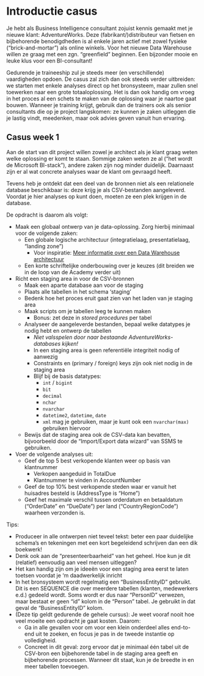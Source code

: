 # Introductie casus
Je hebt als Business Intelligence consultant zojuist kennis gemaakt met je nieuwe klant: AdventureWorks. Deze (fabrikant/)distributeur van fietsen en bijbehorende benodigdheden is al enkele jaren actief met zowel fysieke (“brick-and-mortar”) als online winkels. Voor het nieuwe Data Warehouse willen ze graag met een zgn. “greenfield” beginnen. Een bijzonder mooie en leuke klus voor een BI-consultant!

Gedurende je traineeship zul je steeds meer (en verschillende) vaardigheden opdoen. De casus zal zich dan ook steeds verder uitbreiden: we starten met enkele analyses direct op het bronsysteem, maar zullen snel toewerken naar een grote totaaloplossing. Het is dan ook handig om vroeg in het proces al een schets te maken van de oplossing waar je naartoe gaat bouwen. Wanneer je training krijgt, gebruik dan de trainers ook als senior consultants die op je project langskomen: ze kunnen je zaken uitleggen die je lastig vindt, meedenken, maar ook advies geven vanuit hun ervaring.

## Casus week 1

Aan de start van dit project willen zowel je architect als je klant graag weten welke oplossing er komt te staan. Sommige zaken weten ze al (“het wordt de Microsoft BI-stack”), andere zaken zijn nog minder duidelijk. Daarnaast zijn er al wat concrete analyses waar de klant om gevraagd heeft.

Tevens heb je ontdekt dat een deel van de bronnen niet als een relationele database beschikbaar is: deze krijg je als CSV-bestanden aangeleverd. Voordat je hier analyses op kunt doen, moeten ze een plek krijgen in de database.

De opdracht is daarom als volgt:

* Maak een globaal ontwerp van je data-oplossing. Zorg hierbij minimaal voor de volgende zaken:
  * Een globale logische architectuur (integratielaag, presentatielaag, “landing zone”)
    * Voor inspiratie: [Meer informatie over een Data Warehouse architectuur](http://lmgtfy.com/?t=i&q=data+warehouse+architecture)
  * Een korte schriftelijke onderbouwing over je keuzes (dit breiden we in de loop van de Academy verder uit)
* Richt een staging area in voor de CSV-bronnen
  * Maak een aparte database aan voor de staging
  * Plaats alle tabellen in het schema ‘staging’
  * Bedenk hoe het proces eruit gaat zien van het laden van je staging area
  * Maak scripts om je tabellen leeg te kunnen maken
    * Bonus: zet deze in _stored procedures_ per tabel
  * Analyseer de aangeleverde bestanden, bepaal welke datatypes je nodig hebt en ontwerp de tabellen
    * *Niet valsspelen door naar bestaande AdventureWorks-databases kijken!*
    * In een staging area is geen referentiële integriteit nodig of aanwezig
    * Constraints en (primary / foreign) keys zijn ook niet nodig in de staging area
    * Blijf bij de basis datatypes:
      * `int` / `bigint`
      * `bit`
      * `decimal`
      * `nchar`
      * `nvarchar`
      * `datetime2`, `datetime`, `date`
      * `xml` mag je gebruiken, maar je kunt ook een `nvarchar(max)` gebruiken hiervoor
  * Bewijs dat de staging area ook de CSV-data kan bevatten, bijvoorbeeld door de “Import/Export data wizard” van SSMS te gebruiken.
* Voer de volgende analyses uit:
  * Geef de top 5 best verkopende klanten weer op basis van klantnummer
    * Verkopen aangeduid in TotalDue
    * Klantnummer te vinden in AccountNumber
  * Geef de top 10% best verkopende steden waar er vanuit het huisadres besteld is (AddressType is “Home”)
  * Geef het maximale verschil tussen orderdatum en betaaldatum (“OrderDate” en “DueDate”) per land (“CountryRegionCode”) waarheen verzonden is.

Tips:

* Produceer in alle ontwerpen niet teveel tekst: beter een paar duidelijke schema’s en tekeningen met een kort begeleidend schrijven dan een dik boekwerk!
* Denk ook aan de “presenteerbaarheid” van het geheel. Hoe kun je dit (relatief) eenvoudig aan veel mensen uitleggen? 
* Het kan handig zijn om je ideeën voor een staging area eerst te laten toetsen voordat je ‘m daadwerkelijk inricht
* In het bronsysteem wordt regelmatig een “BusinessEntityID” gebruikt. Dit is een SEQUENCE die over meerdere tabellen (klanten, medewerkers e.d.) gedeeld wordt. Soms wordt er dus naar “PersonID” verwezen, maar bestaat er geen “id” kolom in de “Person” tabel. Je gebruikt in dat geval de “BusinessEntityID” kolom.
* (Deze tip geldt gedurende de gehele cursus): Je weet vooraf nooit hoe veel moeite een opdracht je gaat kosten. Daarom:
  * Ga in alle gevallen voor om voor een klein onderdeel alles end-to-end uit te zoeken, en focus je pas in de tweede instantie op volledigheid. 
  * Concreet in dit geval: zorg ervoor dat je minimaal één tabel uit de CSV-bron een bijbehorende tabel in de staging area geeft en bijbehorende processen. Wanneer dit staat, kun je de breedte in en meer tabellen toevoegen.
